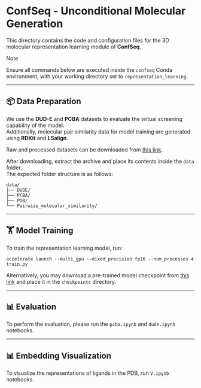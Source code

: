 # ConfSeq - Unconditional Molecular Generation

This directory contains the code and configuration files for the 3D molecular representation learning module of **ConfSeq**.

> [!Note]
> Ensure all commands below are executed inside the `confseq` Conda environment, with your working directory set to `representation_learning`.

---
## 📦 Data Preparation

We use the **DUD-E** and **PCBA** datasets to evaluate the virtual screening capability of the model.  
Additionally, molecular pair similarity data for model training are generated using **RDKit** and **LSalign**.

Raw and processed datasets can be downloaded from [this link](mylink).

After downloading, extract the archive and place its contents inside the `data` folder.  
The expected folder structure is as follows:

```
data/
├── DUDE/
├── PCBA/
├── PDB/
└── Pairwise_molecular_similarity/
```

---
## 🏋️ Model Training

To train the representation learning model, run:

```
accelerate launch --multi_gpu --mixed_precision fp16 --num_processes 4 train.py
```

Alternatively, you may download a pre-trained model checkpoint from [this link](mylink) and place it in the `checkpoints` directory.

---
## 📊 Evaluation

To perform the evaluation, please run the `pcba.ipynb` and `dude.ipynb` notebooks.

---
## 📊 Embedding Visualization
To visualize the representations of ligands in the PDB, run `V.ipynb` notebooks.


